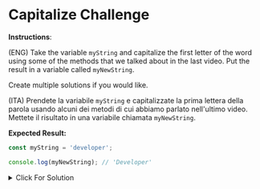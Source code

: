 # Capitalize Challenge

**Instructions**:

(ENG) Take the variable `myString` and capitalize the first letter of the word using some of the methods that we talked about in the last video. Put the result in a variable called `myNewString`.

Create multiple solutions if you would like.

(ITA) Prendete la variabile `myString` e capitalizzate la prima lettera della parola usando alcuni dei metodi di cui abbiamo parlato nell'ultimo video. Mettete il risultato in una variabile chiamata `myNewString`.

**Expected Result:**

```JavaScript
const myString = 'developer';

console.log(myNewString); // 'Developer'
```


<details>
  <summary>Click For Solution</summary>
  
  **Hints:**

  1. You can use the `charAt()` method as well as `string[index]` to get the character at a specific index.
  2. The `.toUpperCase()` method will make the entire string uppercase
  3. `substring()` or `slice()` will return a specific portion of a string


  There are many ways to do this. Let's take a look at a few

```JavaScript
// Solution 1
const myNewString = myString.charAt(0).toUpperCase() + myString.substring(1);

// Solution 2 (Uses string[0] instead of string.charAt(0))
const myNewString = myString[0].toUpperCase() + myString.substring(1);

// Solution 3 (Uses template literal and slice())
const myNewString = `${myString[0].toUpperCase()}${myString.slice(1)}`;
```

In all of these, we get the first character of the string, then we use the **substring()** or **slice()** method to get the rest of the string. We then use the **toUpperCase()** method to capitalize the first character and then we concatenate the result with the rest of the string.

</details>
